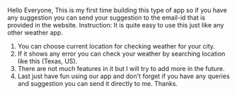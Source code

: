 Hello Everyone,
This is my first time building this type of app so if you have any suggestion you can send your suggestion to the email-id that is  provided in the website.
Instruction:
It is quite easy to use this just like any other weather app.
1. You can choose current location for checking weather for your city.
2. If it shows any error you can check your weather by searching location like this (Texas, US).
3. There are not much features in it but I will try to add more in the future.
4. Last just have fun using our app and don't forget if you have any queries and suggestion you can send it directly to me.
   Thanks. 
